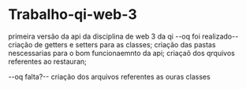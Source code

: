 # Trabalho-qi-web-3
primeira versão da api da disciplina de web 3 da qi
--oq foi realizado--
criação de getters e setters para as classes;
criação das pastas nescessarias para o bom funcionaemnto da api;
criaçaõ dos qrquivos referentes ao restauran;

--oq   falta?--
criação dos arquivos referentes as ouras classes
